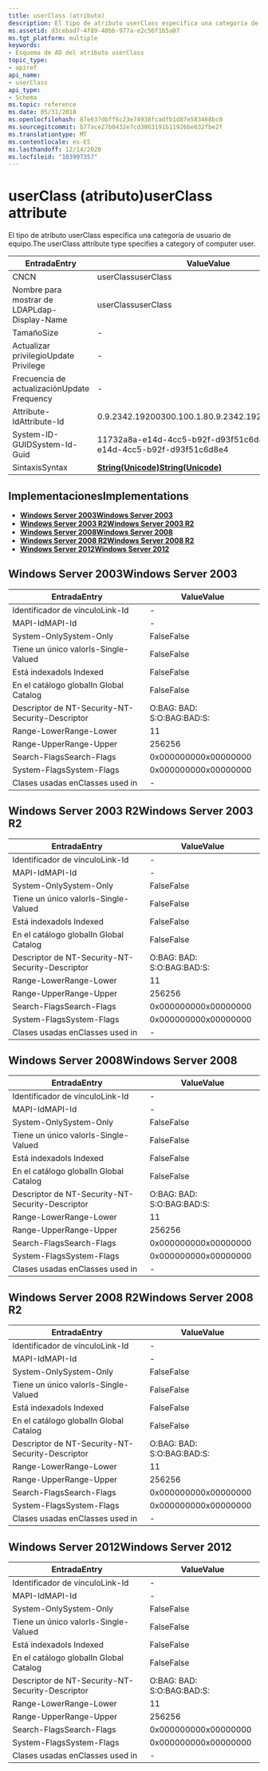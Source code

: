 ```yaml
---
title: userClass (atributo)
description: El tipo de atributo userClass especifica una categoría de usuario de equipo.
ms.assetid: d3cebad7-4f89-40bb-977a-e2c56f1b5a07
ms.tgt_platform: multiple
keywords:
- Esquema de AD del atributo userClass
topic_type:
- apiref
api_name:
- userClass
api_type:
- Schema
ms.topic: reference
ms.date: 05/31/2018
ms.openlocfilehash: 87e637dbff6c23e74938fcadfb1d87e583468bc0
ms.sourcegitcommit: b77ace27b0432e7cd3863191b11926be032fbe2f
ms.translationtype: MT
ms.contentlocale: es-ES
ms.lasthandoff: 12/14/2020
ms.locfileid: "103997357"
---
```

# <a name="userclass-attribute"></a><span data-ttu-id="7a428-104">userClass (atributo)</span><span class="sxs-lookup"><span data-stu-id="7a428-104">userClass attribute</span></span>

<span data-ttu-id="7a428-105">El tipo de atributo userClass especifica una categoría de usuario de equipo.</span><span class="sxs-lookup"><span data-stu-id="7a428-105">The userClass attribute type specifies a category of computer user.</span></span>



| <span data-ttu-id="7a428-106">Entrada</span><span class="sxs-lookup"><span data-stu-id="7a428-106">Entry</span></span> | <span data-ttu-id="7a428-107">Value</span><span class="sxs-lookup"><span data-stu-id="7a428-107">Value</span></span> |
|-------------------|---------------------------------------------|
| <span data-ttu-id="7a428-108">CN</span><span class="sxs-lookup"><span data-stu-id="7a428-108">CN</span></span>                | <span data-ttu-id="7a428-109">userClass</span><span class="sxs-lookup"><span data-stu-id="7a428-109">userClass</span></span>                                   |
| <span data-ttu-id="7a428-110">Nombre para mostrar de LDAP</span><span class="sxs-lookup"><span data-stu-id="7a428-110">Ldap-Display-Name</span></span> | <span data-ttu-id="7a428-111">userClass</span><span class="sxs-lookup"><span data-stu-id="7a428-111">userClass</span></span>                                   |
| <span data-ttu-id="7a428-112">Tamaño</span><span class="sxs-lookup"><span data-stu-id="7a428-112">Size</span></span>              | \-                                          |
| <span data-ttu-id="7a428-113">Actualizar privilegio</span><span class="sxs-lookup"><span data-stu-id="7a428-113">Update Privilege</span></span>  | \-                                          |
| <span data-ttu-id="7a428-114">Frecuencia de actualización</span><span class="sxs-lookup"><span data-stu-id="7a428-114">Update Frequency</span></span>  | \-                                          |
| <span data-ttu-id="7a428-115">Attribute-Id</span><span class="sxs-lookup"><span data-stu-id="7a428-115">Attribute-Id</span></span>      | <span data-ttu-id="7a428-116">0.9.2342.19200300.100.1.8</span><span class="sxs-lookup"><span data-stu-id="7a428-116">0.9.2342.19200300.100.1.8</span></span>                   |
| <span data-ttu-id="7a428-117">System-ID-GUID</span><span class="sxs-lookup"><span data-stu-id="7a428-117">System-Id-Guid</span></span>    | <span data-ttu-id="7a428-118">11732a8a-e14d-4cc5-b92f-d93f51c6d8e4</span><span class="sxs-lookup"><span data-stu-id="7a428-118">11732a8a-e14d-4cc5-b92f-d93f51c6d8e4</span></span>        |
| <span data-ttu-id="7a428-119">Sintaxis</span><span class="sxs-lookup"><span data-stu-id="7a428-119">Syntax</span></span>            | [<span data-ttu-id="7a428-120">**String(Unicode)**</span><span class="sxs-lookup"><span data-stu-id="7a428-120">**String(Unicode)**</span></span>](s-string-unicode.md) |



## <a name="implementations"></a><span data-ttu-id="7a428-121">Implementaciones</span><span class="sxs-lookup"><span data-stu-id="7a428-121">Implementations</span></span>

-   [<span data-ttu-id="7a428-122">**Windows Server 2003**</span><span class="sxs-lookup"><span data-stu-id="7a428-122">**Windows Server 2003**</span></span>](#windows-server-2003)
-   [<span data-ttu-id="7a428-123">**Windows Server 2003 R2**</span><span class="sxs-lookup"><span data-stu-id="7a428-123">**Windows Server 2003 R2**</span></span>](#windows-server-2003-r2)
-   [<span data-ttu-id="7a428-124">**Windows Server 2008**</span><span class="sxs-lookup"><span data-stu-id="7a428-124">**Windows Server 2008**</span></span>](#windows-server-2008)
-   [<span data-ttu-id="7a428-125">**Windows Server 2008 R2**</span><span class="sxs-lookup"><span data-stu-id="7a428-125">**Windows Server 2008 R2**</span></span>](#windows-server-2008-r2)
-   [<span data-ttu-id="7a428-126">**Windows Server 2012**</span><span class="sxs-lookup"><span data-stu-id="7a428-126">**Windows Server 2012**</span></span>](#windows-server-2012)

## <a name="windows-server-2003"></a><span data-ttu-id="7a428-127">Windows Server 2003</span><span class="sxs-lookup"><span data-stu-id="7a428-127">Windows Server 2003</span></span>



| <span data-ttu-id="7a428-128">Entrada</span><span class="sxs-lookup"><span data-stu-id="7a428-128">Entry</span></span> | <span data-ttu-id="7a428-129">Value</span><span class="sxs-lookup"><span data-stu-id="7a428-129">Value</span></span> |
|------------------------|--------------|
| <span data-ttu-id="7a428-130">Identificador de vínculo</span><span class="sxs-lookup"><span data-stu-id="7a428-130">Link-Id</span></span>                | \-           |
| <span data-ttu-id="7a428-131">MAPI-Id</span><span class="sxs-lookup"><span data-stu-id="7a428-131">MAPI-Id</span></span>                | \-           |
| <span data-ttu-id="7a428-132">System-Only</span><span class="sxs-lookup"><span data-stu-id="7a428-132">System-Only</span></span>            | <span data-ttu-id="7a428-133">False</span><span class="sxs-lookup"><span data-stu-id="7a428-133">False</span></span>        |
| <span data-ttu-id="7a428-134">Tiene un único valor</span><span class="sxs-lookup"><span data-stu-id="7a428-134">Is-Single-Valued</span></span>       | <span data-ttu-id="7a428-135">False</span><span class="sxs-lookup"><span data-stu-id="7a428-135">False</span></span>        |
| <span data-ttu-id="7a428-136">Está indexado</span><span class="sxs-lookup"><span data-stu-id="7a428-136">Is Indexed</span></span>             | <span data-ttu-id="7a428-137">False</span><span class="sxs-lookup"><span data-stu-id="7a428-137">False</span></span>        |
| <span data-ttu-id="7a428-138">En el catálogo global</span><span class="sxs-lookup"><span data-stu-id="7a428-138">In Global Catalog</span></span>      | <span data-ttu-id="7a428-139">False</span><span class="sxs-lookup"><span data-stu-id="7a428-139">False</span></span>        |
| <span data-ttu-id="7a428-140">Descriptor de NT-Security-</span><span class="sxs-lookup"><span data-stu-id="7a428-140">NT-Security-Descriptor</span></span> | <span data-ttu-id="7a428-141">O:BAG: BAD: S:</span><span class="sxs-lookup"><span data-stu-id="7a428-141">O:BAG:BAD:S:</span></span> |
| <span data-ttu-id="7a428-142">Range-Lower</span><span class="sxs-lookup"><span data-stu-id="7a428-142">Range-Lower</span></span>            | <span data-ttu-id="7a428-143">1</span><span class="sxs-lookup"><span data-stu-id="7a428-143">1</span></span>            |
| <span data-ttu-id="7a428-144">Range-Upper</span><span class="sxs-lookup"><span data-stu-id="7a428-144">Range-Upper</span></span>            | <span data-ttu-id="7a428-145">256</span><span class="sxs-lookup"><span data-stu-id="7a428-145">256</span></span>          |
| <span data-ttu-id="7a428-146">Search-Flags</span><span class="sxs-lookup"><span data-stu-id="7a428-146">Search-Flags</span></span>           | <span data-ttu-id="7a428-147">0x00000000</span><span class="sxs-lookup"><span data-stu-id="7a428-147">0x00000000</span></span>   |
| <span data-ttu-id="7a428-148">System-Flags</span><span class="sxs-lookup"><span data-stu-id="7a428-148">System-Flags</span></span>           | <span data-ttu-id="7a428-149">0x00000000</span><span class="sxs-lookup"><span data-stu-id="7a428-149">0x00000000</span></span>   |
| <span data-ttu-id="7a428-150">Clases usadas en</span><span class="sxs-lookup"><span data-stu-id="7a428-150">Classes used in</span></span>        | \-           |



## <a name="windows-server-2003-r2"></a><span data-ttu-id="7a428-151">Windows Server 2003 R2</span><span class="sxs-lookup"><span data-stu-id="7a428-151">Windows Server 2003 R2</span></span>



| <span data-ttu-id="7a428-152">Entrada</span><span class="sxs-lookup"><span data-stu-id="7a428-152">Entry</span></span> | <span data-ttu-id="7a428-153">Value</span><span class="sxs-lookup"><span data-stu-id="7a428-153">Value</span></span> |
|------------------------|--------------|
| <span data-ttu-id="7a428-154">Identificador de vínculo</span><span class="sxs-lookup"><span data-stu-id="7a428-154">Link-Id</span></span>                | \-           |
| <span data-ttu-id="7a428-155">MAPI-Id</span><span class="sxs-lookup"><span data-stu-id="7a428-155">MAPI-Id</span></span>                | \-           |
| <span data-ttu-id="7a428-156">System-Only</span><span class="sxs-lookup"><span data-stu-id="7a428-156">System-Only</span></span>            | <span data-ttu-id="7a428-157">False</span><span class="sxs-lookup"><span data-stu-id="7a428-157">False</span></span>        |
| <span data-ttu-id="7a428-158">Tiene un único valor</span><span class="sxs-lookup"><span data-stu-id="7a428-158">Is-Single-Valued</span></span>       | <span data-ttu-id="7a428-159">False</span><span class="sxs-lookup"><span data-stu-id="7a428-159">False</span></span>        |
| <span data-ttu-id="7a428-160">Está indexado</span><span class="sxs-lookup"><span data-stu-id="7a428-160">Is Indexed</span></span>             | <span data-ttu-id="7a428-161">False</span><span class="sxs-lookup"><span data-stu-id="7a428-161">False</span></span>        |
| <span data-ttu-id="7a428-162">En el catálogo global</span><span class="sxs-lookup"><span data-stu-id="7a428-162">In Global Catalog</span></span>      | <span data-ttu-id="7a428-163">False</span><span class="sxs-lookup"><span data-stu-id="7a428-163">False</span></span>        |
| <span data-ttu-id="7a428-164">Descriptor de NT-Security-</span><span class="sxs-lookup"><span data-stu-id="7a428-164">NT-Security-Descriptor</span></span> | <span data-ttu-id="7a428-165">O:BAG: BAD: S:</span><span class="sxs-lookup"><span data-stu-id="7a428-165">O:BAG:BAD:S:</span></span> |
| <span data-ttu-id="7a428-166">Range-Lower</span><span class="sxs-lookup"><span data-stu-id="7a428-166">Range-Lower</span></span>            | <span data-ttu-id="7a428-167">1</span><span class="sxs-lookup"><span data-stu-id="7a428-167">1</span></span>            |
| <span data-ttu-id="7a428-168">Range-Upper</span><span class="sxs-lookup"><span data-stu-id="7a428-168">Range-Upper</span></span>            | <span data-ttu-id="7a428-169">256</span><span class="sxs-lookup"><span data-stu-id="7a428-169">256</span></span>          |
| <span data-ttu-id="7a428-170">Search-Flags</span><span class="sxs-lookup"><span data-stu-id="7a428-170">Search-Flags</span></span>           | <span data-ttu-id="7a428-171">0x00000000</span><span class="sxs-lookup"><span data-stu-id="7a428-171">0x00000000</span></span>   |
| <span data-ttu-id="7a428-172">System-Flags</span><span class="sxs-lookup"><span data-stu-id="7a428-172">System-Flags</span></span>           | <span data-ttu-id="7a428-173">0x00000000</span><span class="sxs-lookup"><span data-stu-id="7a428-173">0x00000000</span></span>   |
| <span data-ttu-id="7a428-174">Clases usadas en</span><span class="sxs-lookup"><span data-stu-id="7a428-174">Classes used in</span></span>        | \-           |



## <a name="windows-server-2008"></a><span data-ttu-id="7a428-175">Windows Server 2008</span><span class="sxs-lookup"><span data-stu-id="7a428-175">Windows Server 2008</span></span>



| <span data-ttu-id="7a428-176">Entrada</span><span class="sxs-lookup"><span data-stu-id="7a428-176">Entry</span></span> | <span data-ttu-id="7a428-177">Value</span><span class="sxs-lookup"><span data-stu-id="7a428-177">Value</span></span> |
|------------------------|--------------|
| <span data-ttu-id="7a428-178">Identificador de vínculo</span><span class="sxs-lookup"><span data-stu-id="7a428-178">Link-Id</span></span>                | \-           |
| <span data-ttu-id="7a428-179">MAPI-Id</span><span class="sxs-lookup"><span data-stu-id="7a428-179">MAPI-Id</span></span>                | \-           |
| <span data-ttu-id="7a428-180">System-Only</span><span class="sxs-lookup"><span data-stu-id="7a428-180">System-Only</span></span>            | <span data-ttu-id="7a428-181">False</span><span class="sxs-lookup"><span data-stu-id="7a428-181">False</span></span>        |
| <span data-ttu-id="7a428-182">Tiene un único valor</span><span class="sxs-lookup"><span data-stu-id="7a428-182">Is-Single-Valued</span></span>       | <span data-ttu-id="7a428-183">False</span><span class="sxs-lookup"><span data-stu-id="7a428-183">False</span></span>        |
| <span data-ttu-id="7a428-184">Está indexado</span><span class="sxs-lookup"><span data-stu-id="7a428-184">Is Indexed</span></span>             | <span data-ttu-id="7a428-185">False</span><span class="sxs-lookup"><span data-stu-id="7a428-185">False</span></span>        |
| <span data-ttu-id="7a428-186">En el catálogo global</span><span class="sxs-lookup"><span data-stu-id="7a428-186">In Global Catalog</span></span>      | <span data-ttu-id="7a428-187">False</span><span class="sxs-lookup"><span data-stu-id="7a428-187">False</span></span>        |
| <span data-ttu-id="7a428-188">Descriptor de NT-Security-</span><span class="sxs-lookup"><span data-stu-id="7a428-188">NT-Security-Descriptor</span></span> | <span data-ttu-id="7a428-189">O:BAG: BAD: S:</span><span class="sxs-lookup"><span data-stu-id="7a428-189">O:BAG:BAD:S:</span></span> |
| <span data-ttu-id="7a428-190">Range-Lower</span><span class="sxs-lookup"><span data-stu-id="7a428-190">Range-Lower</span></span>            | <span data-ttu-id="7a428-191">1</span><span class="sxs-lookup"><span data-stu-id="7a428-191">1</span></span>            |
| <span data-ttu-id="7a428-192">Range-Upper</span><span class="sxs-lookup"><span data-stu-id="7a428-192">Range-Upper</span></span>            | <span data-ttu-id="7a428-193">256</span><span class="sxs-lookup"><span data-stu-id="7a428-193">256</span></span>          |
| <span data-ttu-id="7a428-194">Search-Flags</span><span class="sxs-lookup"><span data-stu-id="7a428-194">Search-Flags</span></span>           | <span data-ttu-id="7a428-195">0x00000000</span><span class="sxs-lookup"><span data-stu-id="7a428-195">0x00000000</span></span>   |
| <span data-ttu-id="7a428-196">System-Flags</span><span class="sxs-lookup"><span data-stu-id="7a428-196">System-Flags</span></span>           | <span data-ttu-id="7a428-197">0x00000000</span><span class="sxs-lookup"><span data-stu-id="7a428-197">0x00000000</span></span>   |
| <span data-ttu-id="7a428-198">Clases usadas en</span><span class="sxs-lookup"><span data-stu-id="7a428-198">Classes used in</span></span>        | \-           |



## <a name="windows-server-2008-r2"></a><span data-ttu-id="7a428-199">Windows Server 2008 R2</span><span class="sxs-lookup"><span data-stu-id="7a428-199">Windows Server 2008 R2</span></span>



| <span data-ttu-id="7a428-200">Entrada</span><span class="sxs-lookup"><span data-stu-id="7a428-200">Entry</span></span> | <span data-ttu-id="7a428-201">Value</span><span class="sxs-lookup"><span data-stu-id="7a428-201">Value</span></span> |
|------------------------|--------------|
| <span data-ttu-id="7a428-202">Identificador de vínculo</span><span class="sxs-lookup"><span data-stu-id="7a428-202">Link-Id</span></span>                | \-           |
| <span data-ttu-id="7a428-203">MAPI-Id</span><span class="sxs-lookup"><span data-stu-id="7a428-203">MAPI-Id</span></span>                | \-           |
| <span data-ttu-id="7a428-204">System-Only</span><span class="sxs-lookup"><span data-stu-id="7a428-204">System-Only</span></span>            | <span data-ttu-id="7a428-205">False</span><span class="sxs-lookup"><span data-stu-id="7a428-205">False</span></span>        |
| <span data-ttu-id="7a428-206">Tiene un único valor</span><span class="sxs-lookup"><span data-stu-id="7a428-206">Is-Single-Valued</span></span>       | <span data-ttu-id="7a428-207">False</span><span class="sxs-lookup"><span data-stu-id="7a428-207">False</span></span>        |
| <span data-ttu-id="7a428-208">Está indexado</span><span class="sxs-lookup"><span data-stu-id="7a428-208">Is Indexed</span></span>             | <span data-ttu-id="7a428-209">False</span><span class="sxs-lookup"><span data-stu-id="7a428-209">False</span></span>        |
| <span data-ttu-id="7a428-210">En el catálogo global</span><span class="sxs-lookup"><span data-stu-id="7a428-210">In Global Catalog</span></span>      | <span data-ttu-id="7a428-211">False</span><span class="sxs-lookup"><span data-stu-id="7a428-211">False</span></span>        |
| <span data-ttu-id="7a428-212">Descriptor de NT-Security-</span><span class="sxs-lookup"><span data-stu-id="7a428-212">NT-Security-Descriptor</span></span> | <span data-ttu-id="7a428-213">O:BAG: BAD: S:</span><span class="sxs-lookup"><span data-stu-id="7a428-213">O:BAG:BAD:S:</span></span> |
| <span data-ttu-id="7a428-214">Range-Lower</span><span class="sxs-lookup"><span data-stu-id="7a428-214">Range-Lower</span></span>            | <span data-ttu-id="7a428-215">1</span><span class="sxs-lookup"><span data-stu-id="7a428-215">1</span></span>            |
| <span data-ttu-id="7a428-216">Range-Upper</span><span class="sxs-lookup"><span data-stu-id="7a428-216">Range-Upper</span></span>            | <span data-ttu-id="7a428-217">256</span><span class="sxs-lookup"><span data-stu-id="7a428-217">256</span></span>          |
| <span data-ttu-id="7a428-218">Search-Flags</span><span class="sxs-lookup"><span data-stu-id="7a428-218">Search-Flags</span></span>           | <span data-ttu-id="7a428-219">0x00000000</span><span class="sxs-lookup"><span data-stu-id="7a428-219">0x00000000</span></span>   |
| <span data-ttu-id="7a428-220">System-Flags</span><span class="sxs-lookup"><span data-stu-id="7a428-220">System-Flags</span></span>           | <span data-ttu-id="7a428-221">0x00000000</span><span class="sxs-lookup"><span data-stu-id="7a428-221">0x00000000</span></span>   |
| <span data-ttu-id="7a428-222">Clases usadas en</span><span class="sxs-lookup"><span data-stu-id="7a428-222">Classes used in</span></span>        | \-           |



## <a name="windows-server-2012"></a><span data-ttu-id="7a428-223">Windows Server 2012</span><span class="sxs-lookup"><span data-stu-id="7a428-223">Windows Server 2012</span></span>



| <span data-ttu-id="7a428-224">Entrada</span><span class="sxs-lookup"><span data-stu-id="7a428-224">Entry</span></span> | <span data-ttu-id="7a428-225">Value</span><span class="sxs-lookup"><span data-stu-id="7a428-225">Value</span></span> |
|------------------------|--------------|
| <span data-ttu-id="7a428-226">Identificador de vínculo</span><span class="sxs-lookup"><span data-stu-id="7a428-226">Link-Id</span></span>                | \-           |
| <span data-ttu-id="7a428-227">MAPI-Id</span><span class="sxs-lookup"><span data-stu-id="7a428-227">MAPI-Id</span></span>                | \-           |
| <span data-ttu-id="7a428-228">System-Only</span><span class="sxs-lookup"><span data-stu-id="7a428-228">System-Only</span></span>            | <span data-ttu-id="7a428-229">False</span><span class="sxs-lookup"><span data-stu-id="7a428-229">False</span></span>        |
| <span data-ttu-id="7a428-230">Tiene un único valor</span><span class="sxs-lookup"><span data-stu-id="7a428-230">Is-Single-Valued</span></span>       | <span data-ttu-id="7a428-231">False</span><span class="sxs-lookup"><span data-stu-id="7a428-231">False</span></span>        |
| <span data-ttu-id="7a428-232">Está indexado</span><span class="sxs-lookup"><span data-stu-id="7a428-232">Is Indexed</span></span>             | <span data-ttu-id="7a428-233">False</span><span class="sxs-lookup"><span data-stu-id="7a428-233">False</span></span>        |
| <span data-ttu-id="7a428-234">En el catálogo global</span><span class="sxs-lookup"><span data-stu-id="7a428-234">In Global Catalog</span></span>      | <span data-ttu-id="7a428-235">False</span><span class="sxs-lookup"><span data-stu-id="7a428-235">False</span></span>        |
| <span data-ttu-id="7a428-236">Descriptor de NT-Security-</span><span class="sxs-lookup"><span data-stu-id="7a428-236">NT-Security-Descriptor</span></span> | <span data-ttu-id="7a428-237">O:BAG: BAD: S:</span><span class="sxs-lookup"><span data-stu-id="7a428-237">O:BAG:BAD:S:</span></span> |
| <span data-ttu-id="7a428-238">Range-Lower</span><span class="sxs-lookup"><span data-stu-id="7a428-238">Range-Lower</span></span>            | <span data-ttu-id="7a428-239">1</span><span class="sxs-lookup"><span data-stu-id="7a428-239">1</span></span>            |
| <span data-ttu-id="7a428-240">Range-Upper</span><span class="sxs-lookup"><span data-stu-id="7a428-240">Range-Upper</span></span>            | <span data-ttu-id="7a428-241">256</span><span class="sxs-lookup"><span data-stu-id="7a428-241">256</span></span>          |
| <span data-ttu-id="7a428-242">Search-Flags</span><span class="sxs-lookup"><span data-stu-id="7a428-242">Search-Flags</span></span>           | <span data-ttu-id="7a428-243">0x00000000</span><span class="sxs-lookup"><span data-stu-id="7a428-243">0x00000000</span></span>   |
| <span data-ttu-id="7a428-244">System-Flags</span><span class="sxs-lookup"><span data-stu-id="7a428-244">System-Flags</span></span>           | <span data-ttu-id="7a428-245">0x00000000</span><span class="sxs-lookup"><span data-stu-id="7a428-245">0x00000000</span></span>   |
| <span data-ttu-id="7a428-246">Clases usadas en</span><span class="sxs-lookup"><span data-stu-id="7a428-246">Classes used in</span></span>        | \-           |



 

 





